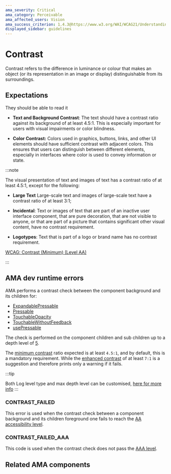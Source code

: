 ```yaml
---
ama_severity: Critical
ama_category: Perceivable
ama_affected_users: Vision
ama_success_criterion: 1.4.3@https://www.w3.org/WAI/WCAG21/Understanding/contrast-minimum
displayed_sidebar: guidelines
---
```


# Contrast

Contrast refers to the difference in luminance or colour that makes an object (or its representation in an image or display) distinguishable from its surroundings.

## Expectations

<LowVisionGroup title="People with moderately low vision">
    <When title="Any text is presented">
        <Then noChildren>They should be able to read it</Then>
    </When>
</LowVisionGroup>

- **Text and Background Contrast**: The text should have a contrast ratio against its background of at least 4.5:1. This is especially important for users with visual impairments or color blindness.

- **Color Contrast:** Colors used in graphics, buttons, links, and other UI elements should have sufficient contrast with adjacent colors. This ensures that users can distinguish between different elements, especially in interfaces where color is used to convey information or state.

:::note

The visual presentation of text and images of text has a contrast ratio of at least 4.5:1, except for the following:

- **Large Text** Large-scale text and images of large-scale text have a contrast ratio of at least 3:1;

- **Incidental**: Text or images of text that are part of an inactive user interface component, that are pure decoration, that are not visible to anyone, or that are part of a picture that contains significant other visual content, have no contrast requirement.

- **Logotypes**: Text that is part of a logo or brand name has no contrast requirement.

[WCAG: Contrast (Minimum) (Level AA)](https://www.w3.org/WAI/WCAG21/Understanding/contrast-minimum)

:::

## AMA dev runtime errors

AMA performs a contrast check between the component background and its children for:

- [ExpandablePressable](../components/expandablepressable)
- [Pressable](../components/pressable)
- [TouchableOpacity](../components/touchableopacity)
- [TouchableWithoutFeedback](../components/TouchableWithoutFeedback)
- [usePressable](/hooks/usePressable)

The check is performed on the component children and sub children up to a depth level of [5](./custom-log-rules.md#constants).

The [minimum contrast](#contrast_failed) ratio expected is at least `4.5:1`, and by default, this is a mandatory requirement. While the [enhanced contrast](#contrast_failed_aaa) of at least `7:1` is a suggestion and therefore prints only a warning if it fails.

:::tip

Both Log level type and max depth level can be customised, [here for more info](/config-file#customising-the-log-levels)
:::

### CONTRAST_FAILED <Must />

This error is used when the contrast check between a component background and its children foreground one fails to reach the [AA accessibility level](https://www.w3.org/TR/WCAG21/#contrast-minimum).

### CONTRAST_FAILED_AAA <Should />

This code is used when the contrast check does not pass the [AAA level](https://www.w3.org/TR/WCAG21/#contrast-enhanced).

## Related AMA components
